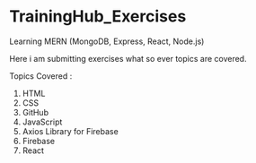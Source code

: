 # TrainingHub_Exercises

Learning MERN (MongoDB, Express, React, Node.js)

Here i am submitting exercises what so ever topics are covered.

Topics Covered :

1) HTML
2) CSS
3) GitHub
4) JavaScript
5) Axios Library for Firebase
6) Firebase
7) React
